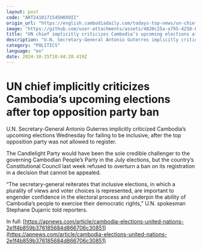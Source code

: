 ```yaml
---
layout: post
code: "ART2410171545H0XOII"
origin_url: "https://english.cambodiadaily.com/todays-top-news/un-chief-implicitly-criticizes-cambodias-upcoming-elections-after-top-opposition-party-ban-182960/"
image: "https://github.com/user-attachments/assets/4820c25a-a795-4258-82fa-f634bef417b3"
title: "UN chief implicitly criticizes Cambodia’s upcoming elections after top opposition party ban"
description: "U.N. Secretary-General Antonio Guterres implicitly criticized Cambodia’s upcoming elections Wednesday for failing to be inclusive, after the top opposition party was not allowed to register."
category: "POLITICS"
language: "en"
date: 2024-10-25T10:44:20.419Z
---
```


# UN chief implicitly criticizes Cambodia’s upcoming elections after top opposition party ban

U.N. Secretary-General Antonio Guterres implicitly criticized Cambodia’s upcoming elections Wednesday for failing to be inclusive, after the top opposition party was not allowed to register.

The Candlelight Party would have been the sole credible challenger to the governing Cambodian People’s Party in the July elections, but the country’s Constitutional Council last week refused to overturn a ban on its registration in a decision that cannot be appealed.

“The secretary-general reiterates that inclusive elections, in which a plurality of views and voter choices is represented, are important to engender confidence in the electoral process and underpin the ability of Cambodia’s people to exercise their democratic rights,” U.N. spokesman Stephane Dujarric told reporters.

In full: [https://apnews.com/article/cambodia-elections-united-nations-2e1f4b859b376185684d866706c30851](https://apnews.com/article/cambodia-elections-united-nations-2e1f4b859b376185684d866706c30851)